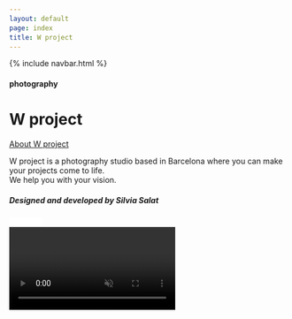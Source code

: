```yaml
---
layout: default
page: index
title: W project
---
```


{% include navbar.html %}

<div class="home-section">
<div class="home-text-container">
    <h4 class="home-tag">photography</h4>
    <h1 class="home-title">W project</h1>
    <a class="home-button" href="/about">About W project</a>
    <p class="home-parag">W project is a photography studio based in Barcelona where you can make your projects come to life.
<br>We help you with your vision.</p>
    <h5 class="footer">Designed and developed by <span class="footer-span">Silvia Salat</span></h5>
    <img src="/assets/images/home-arrow.svg" class="home-arrow" alt="white arrow down"/>
</div>
    <div class="home-video-container">  
        <video muted autoplay loop>
            <source src="/assets/images/home.mp4" type="video/mp4">
        </video>
    </div> 
</div>

